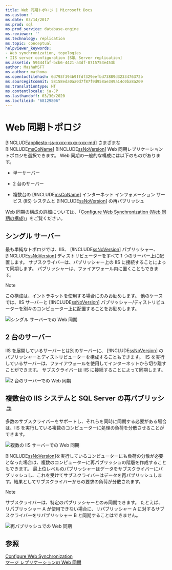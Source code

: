 ```yaml
---
title: Web 同期トポロジ | Microsoft Docs
ms.custom: ''
ms.date: 03/14/2017
ms.prod: sql
ms.prod_service: database-engine
ms.reviewer: ''
ms.technology: replication
ms.topic: conceptual
helpviewer_keywords:
- Web synchronization, topologies
- IIS server configuration [SQL Server replication]
ms.assetid: 59444faf-bcb6-4421-a3df-8715753e453b
author: MashaMSFT
ms.author: mathoma
ms.openlocfilehash: 6d793f394b9ffdf329eefbd73889d3233476372b
ms.sourcegitcommit: 58158eda0aa0d7f87f9d958ae349a14c0ba8a209
ms.translationtype: HT
ms.contentlocale: ja-JP
ms.lasthandoff: 03/30/2020
ms.locfileid: "68129806"
---
```

# <a name="topologies-for-web-synchronization"></a>Web 同期トポロジ
[!INCLUDE[appliesto-ss-xxxx-xxxx-xxx-md](../../includes/appliesto-ss-xxxx-xxxx-xxx-md.md)]
  さまざまな [!INCLUDE[msCoName](../../includes/msconame-md.md)] [!INCLUDE[ssNoVersion](../../includes/ssnoversion-md.md)] Web 同期レプリケーション トポロジを選択できます。 Web 同期の一般的な構成には以下のものがあります。  
  
-   単一サーバー  
  
-   2 台のサーバー  
  
-   複数台の [!INCLUDE[msCoName](../../includes/msconame-md.md)] インターネット インフォメーション サービス (IIS) システムと [!INCLUDE[ssNoVersion](../../includes/ssnoversion-md.md)] の再パブリッシュ  
  
 Web 同期の構成の詳細については、「[Configure Web Synchronization (Web 同期の構成)](../../relational-databases/replication/configure-web-synchronization.md)」をご覧ください。  
  
## <a name="single-server"></a>シングル サーバー  
 最も単純なトポロジでは、IIS、 [!INCLUDE[ssNoVersion](../../includes/ssnoversion-md.md)] パブリッシャー、 [!INCLUDE[ssNoVersion](../../includes/ssnoversion-md.md)] ディストリビューターをすべて 1 つのサーバー上に配置します。 サブスクライバーは、パブリッシャー上の IIS に接続することによって同期します。 パブリッシャーは、ファイアウォール内に置くこともできます。  
  
> [!NOTE]  
>  この構成は、イントラネットを使用する場合にのみお勧めします。 他のケースでは、IIS サーバーと [!INCLUDE[ssNoVersion](../../includes/ssnoversion-md.md)] パブリッシャー/ディストリビューターを別々のコンピューター上に配置することをお勧めします。  
  
 ![シングル サーバーでの Web 同期](../../relational-databases/replication/media/web-sync02.gif "シングル サーバーでの Web 同期")  
  
## <a name="two-servers"></a>2 台のサーバー  
 IIS を展開しているサーバーとは別のサーバーに、 [!INCLUDE[ssNoVersion](../../includes/ssnoversion-md.md)] のパブリッシャーとディストリビューターを構成することもできます。 IIS を実行しているサーバーは、ファイアウォールを使用してインターネットから切り離すことができます。 サブスクライバーは IIS に接続することによって同期します。  
  
 ![2 台のサーバーでの Web 同期](../../relational-databases/replication/media/web-sync03.gif "2 台のサーバーでの Web 同期")  
  
## <a name="multiple-iis-systems-and-sql-server-republishing"></a>複数台の IIS システムと SQL Server の再パブリッシュ  
 多数のサブスクライバーをサポートし、それらを同時に同期する必要がある場合は、IIS を実行している複数のコンピューターに処理の負荷を分散させることができます。  
  
 ![複数の IIS サーバーでの Web 同期](../../relational-databases/replication/media/web-sync04.gif "複数の IIS サーバーでの Web 同期")  
  
 [!INCLUDE[ssNoVersion](../../includes/ssnoversion-md.md)]を実行しているコンピューターにも負荷の分散が必要となった場合は、複数のコンピューターに再パブリッシュの階層を作成することもできます。 最上位レベルのパブリッシャーはデータをサブスクライバーにパブリッシュし、これを受けてサブスクライバーはデータを再パブリッシュします。結果としてサブスクライバーからの要求の負荷が分散されます。  
  
> [!NOTE]  
>  サブスクライバーは、特定のパブリッシャーとのみ同期できます。 たとえば、リパブリッシャー A が使用できない場合に、リパブリッシャー A に対するサブスクライバーをリパブリッシャー B と同期することはできません。  
  
 ![再パブリッシュでの Web 同期](../../relational-databases/replication/media/web-sync05.gif "再パブリッシュでの Web 同期")  
  
## <a name="see-also"></a>参照  
 [Configure Web Synchronization](../../relational-databases/replication/configure-web-synchronization.md)   
 [マージ レプリケーションの Web 同期](../../relational-databases/replication/web-synchronization-for-merge-replication.md)  
  
  

